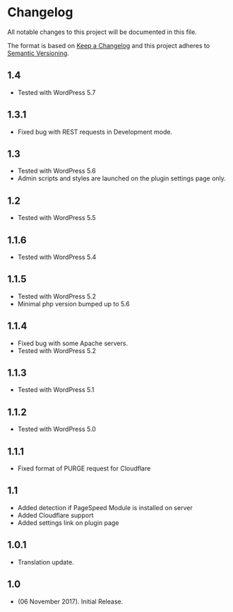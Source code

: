 # Changelog
All notable changes to this project will be documented in this file.

The format is based on [Keep a Changelog](http://keepachangelog.com/)
and this project adheres to [Semantic Versioning](http://semver.org/).

## 1.4
* Tested with WordPress 5.7

## 1.3.1
* Fixed bug with REST requests in Development mode.

## 1.3
* Tested with WordPress 5.6
* Admin scripts and styles are launched on the plugin settings page only.

## 1.2
* Tested with WordPress 5.5

## 1.1.6
* Tested with WordPress 5.4

## 1.1.5
* Tested with WordPress 5.2
* Minimal php version bumped up to 5.6

## 1.1.4
* Fixed bug with some Apache servers.
* Tested with WordPress 5.2

## 1.1.3
* Tested with WordPress 5.1

## 1.1.2
* Tested with WordPress 5.0

## 1.1.1
* Fixed format of PURGE request for Cloudflare

## 1.1
* Added detection if PageSpeed Module is installed on server
* Added Cloudflare support
* Added settings link on plugin page

## 1.0.1
* Translation update.

## 1.0
* (06 November 2017). Initial Release.
